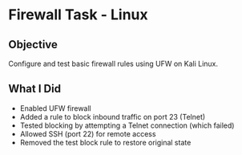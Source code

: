 # Firewall Task - Linux

## Objective
Configure and test basic firewall rules using UFW on Kali Linux.

## What I Did
- Enabled UFW firewall
- Added a rule to block inbound traffic on port 23 (Telnet)
- Tested blocking by attempting a Telnet connection (which failed)
- Allowed SSH (port 22) for remote access
- Removed the test block rule to restore original state

